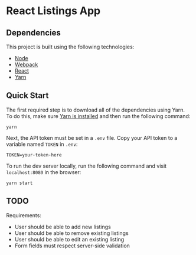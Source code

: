 # React Listings App

## Dependencies
This project is built using the following technologies:
* [Node](https://nodejs.org/en/)
* [Webpack](https://webpack.js.org)
* [React](https://facebook.github.io/react/)
* [Yarn](https://yarnpkg.com/en/)

## Quick Start
The first required step is to download all of the dependencies using Yarn. To do this, make sure [Yarn is installed](https://yarnpkg.com/en/docs/install) and then run the following command:
```
yarn
```
Next, the API token must be set in a `.env` file. Copy your API token to a variable named `TOKEN` in `.env`:
```
TOKEN=your-token-here
```
To run the dev server locally, run the following command and visit `localhost:8080` in the browser:
```
yarn start
```

## TODO
Requirements:

* User should be able to add new listings
* User should be able to remove existing listings
* User should be able to edit an existing listing
* Form fields must respect server-side validation
